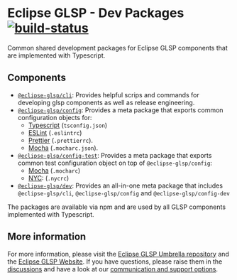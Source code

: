 # Eclipse GLSP - Dev Packages [![build-status](https://img.shields.io/jenkins/build?jobUrl=https://ci.eclipse.org/glsp/job/eclipse-glsp/job/glsp/job/master)](https://ci.eclipse.org/glsp/job/eclipse-glsp/job/glsp-client/job/master)
Common shared development packages for Eclipse GLSP components that are implemented with Typescript.

## Components

-   [`@eclipse-glsp/cli`](./cli/README.md): Provides helpful scrips and commands for developing glsp components as well as release engineering.
-   [`@eclipse-glsp/config`](./config/README.md): Provides a meta package that exports common configuration objects for:
    -   [Typescript](https://www.typescriptlang.org/) (`tsconfig.json`)
    -   [ESLint](https://eslint.org/) (`.eslintrc`)
    -   [Prettier](https://prettier.io/) (`.prettierrc`).
    -   [Mocha](https://mochajs.org/) (`.mocharc.json`).
-   [`@eclipse-glsp/config-test`](./config-test//README.md): Provides a meta package that exports common test configuration object on top of `@eclipse-glsp/config`:
    -   [Mocha](https://www.npmjs.com/package/@eclipse-glsp/mocha-config) (`.mocharc`)
    -   [NYC](https://www.npmjs.com/package/@eclipse-glsp/nyc-config): (`.nycrc`)
-   [`@eclipse-glsp/dev`](./dev//README.md): Provides an all-in-one meta package that includes `@eclipse-glsp/cli`, `@eclipse-glsp/config` and `@eclipse-glsp/config-dev`

The packages are available via npm and are used by all GLSP components implemented with Typescript.

## More information

For more information, please visit the [Eclipse GLSP Umbrella repository](https://github.com/eclipse-glsp/glsp) and the [Eclipse GLSP Website](https://www.eclipse.org/glsp/).
If you have questions, please raise them in the [discussions](https://github.com/eclipse-glsp/glsp/discussions) and have a look at our [communication and support options](https://www.eclipse.org/glsp/contact/).
